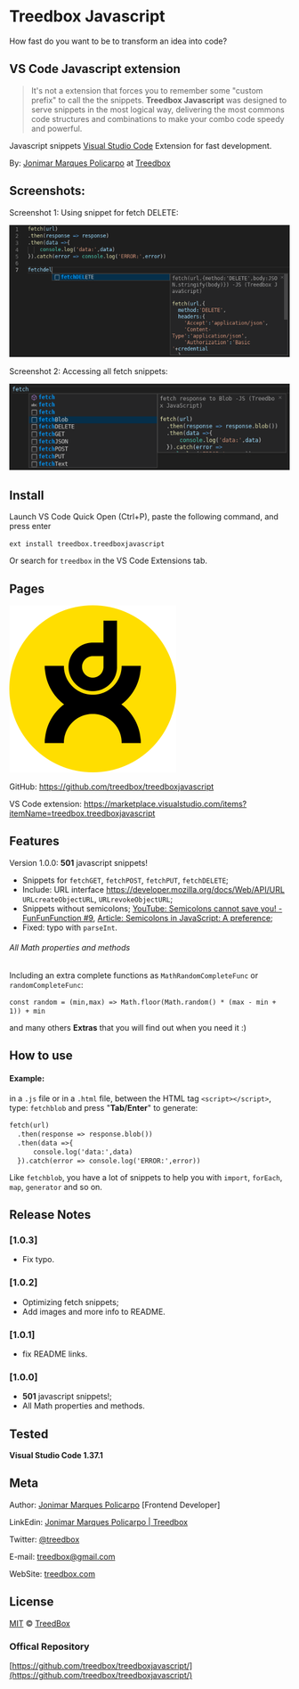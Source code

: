 # Treedbox Javascript

How fast do you want to be to transform an idea into code?

## VS Code Javascript extension

> It's not a extension that forces you to remember some "custom prefix" to call the the snippets. **Treedbox Javascript** was designed to serve snippets in the most logical way, delivering the most commons code structures and combinations to make your combo code speedy and powerful.

Javascript snippets [Visual Studio Code](https://code.visualstudio.com/) Extension for fast development.

By: [Jonimar Marques Policarpo](https://www.linkedin.com/in/treedbox/ "LinkEdin") at [Treedbox](http://treedbox.com)

## Screenshots:

Screenshot 1: Using snippet for fetch DELETE:

![Screenshot 1](assets/screenshot-1.png "Screenshot 1: Using snippet for fetch DELETE")

Screenshot 2: Accessing all fetch snippets:

![Screenshot 2](assets/screenshot-2.png "Screenshot 2: Accessing all fetch snippets")

## Install

Launch VS Code Quick Open (Ctrl+P), paste the following command, and press enter

`ext install treedbox.treedboxjavascript`

Or search for `treedbox` in the VS Code Extensions tab.

## Pages

![Treedbox](icon.png "Treedbox.com")

GitHub: https://github.com/treedbox/treedboxjavascript

VS Code extension: https://marketplace.visualstudio.com/items?itemName=treedbox.treedboxjavascript

## Features

Version 1.0.0: **501** javascript snippets!

- Snippets for `fetchGET`, `fetchPOST`, `fetchPUT`, `fetchDELETE`;
- Include: URL interface https://developer.mozilla.org/docs/Web/API/URL
  `URLcreateObjectURL`, `URLrevokeObjectURL`;
- Snippets without semicolons; [YouTube: Semicolons cannot save you! - FunFunFunction #9](https://www.youtube.com/watch?v=Qlr-FGbhKaI), [Article: Semicolons in JavaScript: A preference](https://blog.kentcdodds.com/semicolons-in-javascript-a-preference-dd8fc8b80895);
- Fixed: typo with `parseInt`.

###### All Math properties and methods

Including an extra complete functions as `MathRandomCompleteFunc` or `randomCompleteFunc`:

```
const random = (min,max) => Math.floor(Math.random() * (max - min + 1)) + min
```

and many others **Extras** that you will find out when you need it :)

## How to use

#### Example:

in a `.js` file or in a `.html` file, between the HTML tag `<script></script>`,
type: `fetchblob` and press "**Tab/Enter**" to generate:

```
fetch(url)
  .then(response => response.blob())
  .then(data =>{
      console.log('data:',data)
  }).catch(error => console.log('ERROR:',error))
```

Like `fetchblob`, you have a lot of snippets to help you with `import`, `forEach`, `map`, `generator` and so on.

## Release Notes

### [1.0.3]

- Fix typo.

### [1.0.2]

- Optimizing fetch snippets;
- Add images and more info to README.

### [1.0.1]

- fix README links.

### [1.0.0]

- **501** javascript snippets!;
- All Math properties and methods.

## Tested

**Visual Studio Code 1.37.1**

## Meta

Author: [Jonimar Marques Policarpo](https://www.linkedin.com/in/treedbox/ "LinkEdin") [Frontend Developer]

LinkEdin: [Jonimar Marques Policarpo | Treedbox](https://www.linkedin.com/in/treedbox/ "LinkEdin")

Twitter: [@treedbox](https://twitter.com/treedbox)

E-mail: [treedbox@gmail.com](mailto:treedbox@gmail.com)

WebSite: [treedbox.com](https://treedbox.com)

## License

[MIT](LICENSE.md) © [TreedBox](https://github.com/treedbox)

### Offical Repository

[https://github.com/treedbox/treedboxjavascript/](https://github.com/treedbox/treedboxjavascript/)
